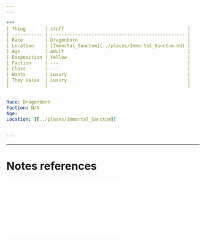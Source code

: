 ```yaml
---
---

***
| Thing       | stuff                                             |
| ----------- | ------------------------------------------------- |
| Race        | Dragonborn                                        |
| Location    | [Immortal_Sanctum](../places/Immortal_Sanctum.md) |
| Age         | Adult                                             |
| Disposition | Yellow                                            |
| Faction     | ---                                               |
| Class       | ---                                               |
| Wants       | Luxury                                            |
| They Value  | Luxury                                            |
|             |                                                   |


Race: Dragonborn
Faction: N/A
Age:
Location: [[../places/Immortal_Sanctum]]


---
```

---
# Notes references

![Dimitrius_Sloths](Insights/Dimitrius_Sloths.md)
